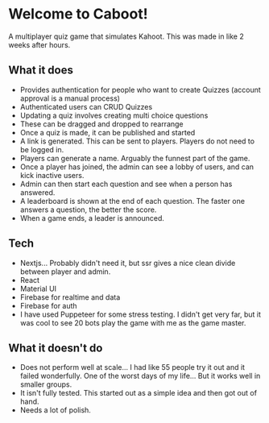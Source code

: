 # Welcome to Caboot!

A multiplayer quiz game that simulates Kahoot. This was made in like 2 weeks after hours.

## What it does
- Provides authentication for people who want to create Quizzes (account approval is a manual process)
- Authenticated users can CRUD Quizzes
- Updating a quiz involves creating multi choice questions
- These can be dragged and dropped to rearrange
- Once a quiz is made, it can be published and started
- A link is generated. This can be sent to players. Players do not need to be logged in.
- Players can generate a name. Arguably the funnest part of the game.
- Once a player has joined, the admin can see a lobby of users, and can kick inactive users.
- Admin can then start each question and see when a person has answered. 
- A leaderboard is shown at the end of each question. The faster one answers a question, the better the score.
- When a game ends, a leader is announced.

## Tech
- Nextjs... Probably didn't need it, but ssr gives a nice clean divide between player and admin.
- React
- Material UI
- Firebase for realtime and data
- Firebase for auth
- I have used Puppeteer for some stress testing. I didn't get very far, but it was cool to see 20 bots play the game with me as the game master.

## What it doesn't do
- Does not perform well at scale... I had like 55 people try it out and it failed wonderfully. One of the worst days of my life... But it works well in smaller groups.
- It isn't fully tested. This started out as a simple idea and then got out of hand. 
- Needs a lot of polish. 
